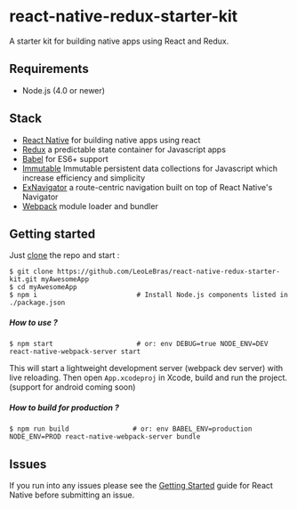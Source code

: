 # react-native-redux-starter-kit
A starter kit for building native apps using React and Redux.

## Requirements
- Node.js (4.0 or newer)


## Stack
- [React Native](https://facebook.github.io/react-native/) for building native apps using react
- [Redux](http://rackt.github.io/redux/index.html) a predictable state container for Javascript apps
- [Babel](http://babeljs.io/) for ES6+ support
- [Immutable](https://facebook.github.io/immutable-js/) Immutable persistent data collections for Javascript which increase efficiency and simplicity
- [ExNavigator](https://github.com/exponentjs/ex-navigator) a route-centric navigation built on top of React Native's Navigator    
- [Webpack](https://webpack.github.io/) module loader and bundler



## Getting started

Just [clone](github-windows://openRepo/https://github.com/LeoLeBras/react-native-redux-starter-kit.git) the repo
and start :

```shell
$ git clone https://github.com/LeoLeBras/react-native-redux-starter-kit.git myAwesomeApp
$ cd myAwesomeApp
$ npm i                         # Install Node.js components listed in ./package.json
```

##### How to use ?

```shell
$ npm start                     # or: env DEBUG=true NODE_ENV=DEV react-native-webpack-server start
```

This will start a lightweight development server (webpack dev server) with live reloading.
Then open `App.xcodeproj` in Xcode, build and run the project.
(support for android coming soon)

##### How to build for production ?

```shell
$ npm run build                # or: env BABEL_ENV=production NODE_ENV=PROD react-native-webpack-server bundle
```


## Issues
If you run into any issues please see the [Getting Started](http://facebook.github.io/react-native/docs/getting-started.html) guide for React Native before submitting an issue.
